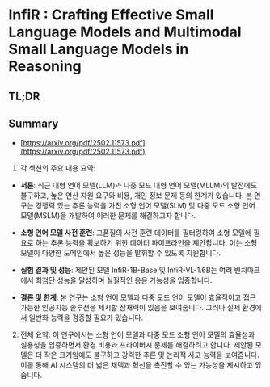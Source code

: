 # InfiR : Crafting Effective Small Language Models and Multimodal Small Language Models in Reasoning
## TL;DR
## Summary
- [https://arxiv.org/pdf/2502.11573.pdf](https://arxiv.org/pdf/2502.11573.pdf)

1. 각 섹션의 주요 내용 요약:

- **서론**: 최근 대형 언어 모델(LLM)과 다중 모드 대형 언어 모델(MLLM)의 발전에도 불구하고, 높은 연산 자원 요구와 비용, 개인 정보 문제 등의 한계가 있습니다. 본 연구는 경쟁력 있는 추론 능력을 가진 소형 언어 모델(SLM) 및 다중 모드 소형 언어 모델(MSLM)을 개발하여 이러한 문제를 해결하고자 합니다.

- **소형 언어 모델 사전 훈련**: 고품질의 사전 훈련 데이터를 필터링하여 소형 모델에 필요로 하는 추론 능력을 확보하기 위한 데이터 파이프라인을 제안합니다. 이는 소형 모델이 다양한 도메인에서 높은 성능을 발휘할 수 있도록 지원합니다.

- **실험 결과 및 성능**: 제안된 모델 InfiR-1B-Base 및 InfiR-VL-1.6B는 여러 벤치마크에서 최첨단 성능을 달성하며 실질적인 응용 가능성을 입증합니다.

- **결론 및 한계**: 본 연구는 소형 언어 모델과 다중 모드 언어 모델이 효율적이고 접근 가능한 인공지능 솔루션을 제시할 잠재력이 있음을 보여줍니다. 그러나 실제 환경에서 일반화 능력을 검증할 필요가 있습니다.

2. 전체 요약:
이 연구에서는 소형 언어 모델과 다중 모드 소형 언어 모델의 효율성과 실용성을 입증하면서 환경 비용과 프라이버시 문제를 해결하려고 합니다. 제안된 모델은 더 작은 크기임에도 불구하고 강력한 추론 및 논리적 사고 능력을 보여줍니다. 이를 통해 AI 시스템의 더 넓은 채택과 혁신을 촉진할 수 있는 가능성을 제시하고 있습니다.